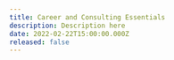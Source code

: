 ```yaml
---
title: Career and Consulting Essentials
description: Description here
date: 2022-02-22T15:00:00.000Z
released: false
---
```

